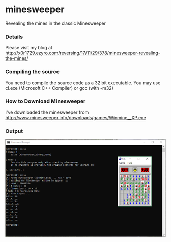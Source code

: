 # minesweeper
Revealing the mines in the classic Minesweeper

### Details
Please visit my blog at http://x0r1729.ezyro.com/reversing/17/11/29/378/minesweeper-revealing-the-mines/

### Compiling the source
You need to compile the source code as a 32 bit executable. You may use cl.exe (Microsoft C++ Compiler) or gcc (with -m32)

### How to Download Minesweeper
I've downloaded the minesweeper from http://www.minesweeper.info/downloads/games/Winmine__XP.exe

### Output

![Mines Revealed](mines_success.png)
